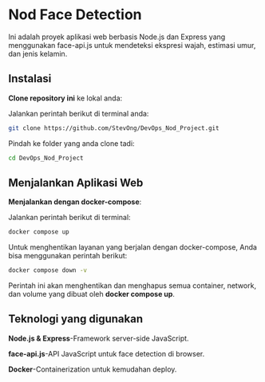 # Nod Face Detection

Ini adalah proyek aplikasi web berbasis Node.js dan Express yang menggunakan face-api.js untuk mendeteksi ekspresi wajah, estimasi umur, dan jenis kelamin.

## Instalasi

**Clone repository ini** ke lokal anda:

   Jalankan perintah berikut di terminal anda:

   ```bash
   git clone https://github.com/StevOng/DevOps_Nod_Project.git
   ```

   Pindah ke folder yang anda clone tadi:

   ```bash
   cd DevOps_Nod_Project
   ```

## Menjalankan Aplikasi Web

**Menjalankan dengan docker-compose**:

  Jalankan perintah berikut di terminal:

   ```bash
   docker compose up
   ```

   Untuk menghentikan layanan yang berjalan dengan docker-compose, Anda bisa menggunakan perintah berikut:

   ```bash
   docker compose down -v
   ```

   Perintah ini akan menghentikan dan menghapus semua container, network, dan volume yang dibuat oleh **docker compose up**.

## Teknologi yang digunakan

**Node.js & Express**-Framework server-side JavaScript.

**face-api.js**-API JavaScript untuk face detection di browser.

**Docker**-Containerization untuk kemudahan deploy.
